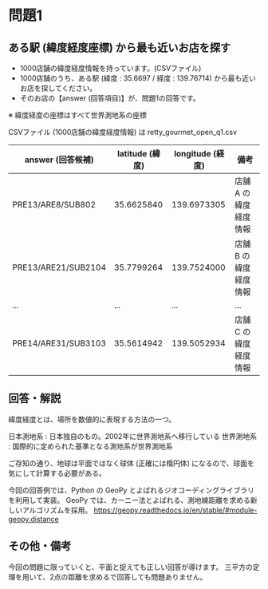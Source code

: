 # 問題1
## ある駅 (緯度経度座標) から最も近いお店を探す

- 1000店舗の緯度経度情報を持っています。(CSVファイル)
- 1000店舗のうち、ある駅 (緯度 : 35.6697 / 経度 : 139.76714) から最も近いお店を探してください。
- そのお店の【answer (回答項目)】が、問題1の回答です。

※ 緯度経度の座標はすべて世界測地系の座標

CSVファイル (1000店舗の緯度経度情報) は retty_gourmet_open_q1.csv

| answer (回答候補) | latitude (緯度) | longitude (経度) | 備考 |
| --- | --- | --- | --- |
| PRE13/ARE8/SUB802 | 35.6625840 | 139.6973305 | 店舗A の緯度経度情報 |
| PRE13/ARE21/SUB2104 | 35.7799264 | 139.7524000 | 店舗B の緯度経度情報 |
| ... | ... | ... | ... |
| PRE14/ARE31/SUB3103 | 35.5614942 | 139.5052934 | 店舗C の緯度経度情報 | 

## 回答・解説
緯度経度とは、場所を数値的に表現する方法の一つ。

日本測地系 : 日本独自のもの。2002年に世界測地系へ移行している
世界測地系 : 国際的に定められた基準となる測地系が世界測地系

ご存知の通り、地球は平面ではなく球体 (正確には楕円体) になるので、球面を気にして計算する必要がある。

今回の回答例では、Python の GeoPy とよばれるジオコーディングライブラリを利用して実装。
GeoPy では、カーニー法とよばれる、測地線距離を求める新しいアルゴリズムを採用。
https://geopy.readthedocs.io/en/stable/#module-geopy.distance

## その他・備考
今回の問題に限っていくと、平面と捉えても正しい回答が導けます。
三平方の定理を用いて、2点の距離を求めるで回答しても問題ありません。

